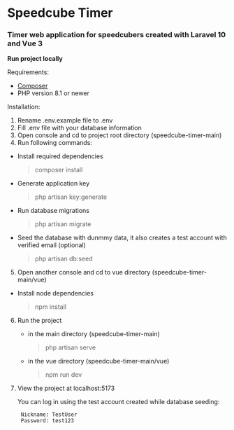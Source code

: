 # Speedcube Timer
### Timer web application for speedcubers created with Laravel 10 and Vue 3
  

**Run project locally**

Requirements:
- [Composer](https://getcomposer.org/download/)
- PHP version 8.1 or newer

Installation:
1. Rename .env.example file to .env
1. Fill .env file with your database information
2. Open console and cd to project root directory (speedcube-timer-main)
3. Run following commands:

 - Install required dependencies
    > composer install

 - Generate application key
    > php artisan key:generate

 - Run database migrations
    > php artisan migrate

- Seed the database with dunmmy data, it also creates a test account with verified email (optional)
    > php artisan db:seed

5. Open another console and cd to vue directory (speedcube-timer-main/vue)
 
 - Install node dependencies
    > npm install

6. Run the project
   - in the main directory (speedcube-timer-main)
     > php artisan serve
   - in the vue directory (speedcube-timer-main/vue)
     > npm run dev
7. View the project at localhost:5173

   You can log in using the test account created while database seeding:
   ```
    Nickname: TestUser
    Password: test123
   ```
